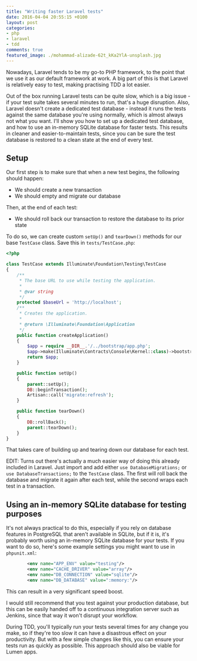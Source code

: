 ```yaml
---
title: "Writing faster Laravel tests"
date: 2016-04-04 20:55:15 +0100
layout: post
categories:
- php
- laravel
- tdd
comments: true
featured_image: ./mohammad-alizade-62t_kKa2YlA-unsplash.jpg
---
```


Nowadays, Laravel tends to be my go-to PHP framework, to the point that we use it as our default framework at work. A big part of this is that Laravel is relatively easy to test, making practising TDD a lot easier.

Out of the box running Laravel tests can be quite slow, which is a big issue - if your test suite takes several minutes to run, that's a huge disruption. Also, Laravel doesn't create a dedicated test database - instead it runs the tests against the same database you're using normally, which is almost always not what you want. I'll show you how to set up a dedicated test database, and how to use an in-memory SQLite database for faster tests. This results in cleaner and easier-to-maintain tests, since you can be sure the test database is restored to a clean state at the end of every test.

Setup
-----

Our first step is to make sure that when a new test begins, the following should happen:

* We should create a new transaction
* We should empty and migrate our database

Then, at the end of each test:

* We should roll back our transaction to restore the database to its prior state

To do so, we can create custom `setUp()` and `tearDown()` methods for our base `TestCase` class. Save this in `tests/TestCase.php`:

```php
<?php

class TestCase extends Illuminate\Foundation\Testing\TestCase
{
    /**
     * The base URL to use while testing the application.
     *
     * @var string
     */
    protected $baseUrl = 'http://localhost';
    /**
     * Creates the application.
     *
     * @return \Illuminate\Foundation\Application
     */
    public function createApplication()
    {
        $app = require __DIR__.'/../bootstrap/app.php';
        $app->make(Illuminate\Contracts\Console\Kernel::class)->bootstrap();
        return $app;
    }

    public function setUp()
    {
        parent::setUp();
        DB::beginTransaction();
        Artisan::call('migrate:refresh');
    }

    public function tearDown()
    {
        DB::rollBack();
        parent::tearDown();
    }
}
```

That takes care of building up and tearing down our database for each test.

EDIT: Turns out there's actually a much easier way of doing this already included in Laravel. Just import and add either `use DatabaseMigrations;` or `use DatabaseTransactions;` to the `TestCase` class. The first will roll back the database and migrate it again after each test, while the second wraps each test in a transaction.

Using an in-memory SQLite database for testing purposes
-------------------------------------------------------

It's not always practical to do this, especially if you rely on database features in PostgreSQL that aren't available in SQLite, but if it is, it's probably worth using an in-memory SQLite database for your tests. If you want to do so, here's some example settings you might want to use in `phpunit.xml`:

```xml
        <env name="APP_ENV" value="testing"/>
        <env name="CACHE_DRIVER" value="array"/>
        <env name="DB_CONNECTION" value="sqlite"/>
        <env name="DB_DATABASE" value=":memory:"/>
```

This can result in a very significant speed boost.

I would still recommend that you test against your production database, but this can be easily handed off to a continuous integration server such as Jenkins, since that way it won't disrupt your workflow. 

During TDD, you'll typically run your tests several times for any change you make, so if they're too slow it can have a disastrous effect on your productivity. But with a few simple changes like this, you can ensure your tests run as quickly as possible. This approach should also be viable for Lumen apps.
